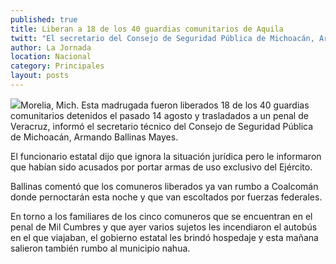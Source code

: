 ```yaml
---
published: true
title: Liberan a 18 de los 40 guardias comunitarios de Aquila
twitt: "El secretario del Consejo de Seguridad Pública de Michoacán, Armando Ballinas, comentó que los comuneros liberados ya van rumbo a Coalcomán donde pernoctarán esta noche y que van escoltados por fuerzas federales."
author: La Jornada
location: Nacional
category: Principales
layout: posts
---
```


![](http://i.imgur.com/erCKrJhm.jpg)Morelia, Mich. Esta madrugada fueron liberados 18 de los 40 guardias comunitarios detenidos el pasado 14 agosto y trasladados a un penal de Veracruz, informó el secretario técnico del Consejo de Seguridad Pública de Michoacán, Armando Ballinas Mayes.

El funcionario estatal dijo que ignora la situación jurídica pero le informaron que habían sido acusados por portar armas de uso exclusivo del Ejército.

Ballinas comentó que los comuneros liberados ya van rumbo a Coalcomán donde pernoctarán esta noche y que van escoltados por fuerzas federales.

En torno a los familiares de los cinco comuneros que se encuentran en el penal de Mil Cumbres y que ayer varios sujetos les incendiaron el autobús en el que viajaban, el gobierno estatal les brindó hospedaje y esta mañana salieron también rumbo al municipio nahua.

